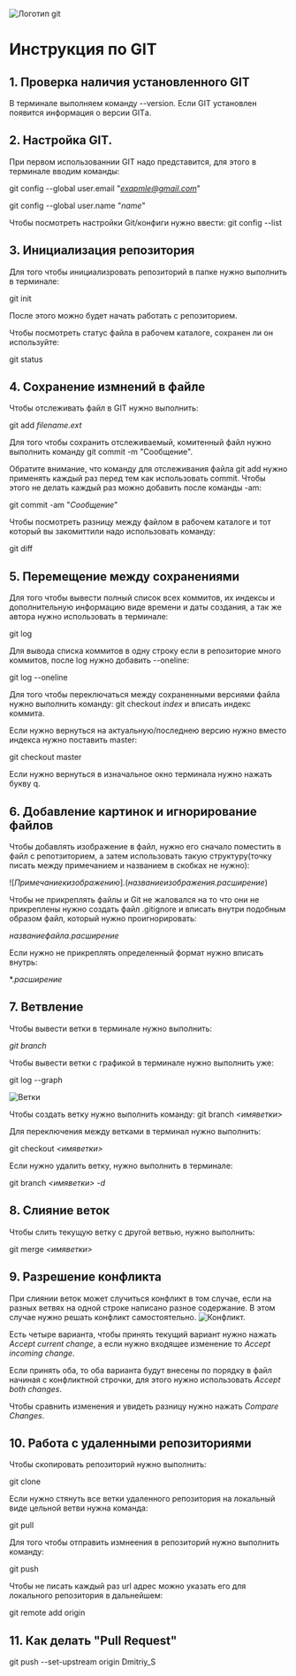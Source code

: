 ![Логотип git](gitlogo.png)
# Инструкция по GIT
## 1. Проверка наличия установленного GIT
В терминале выполняем команду --version. Если GIT установлен появится информация о версии GITа.
## 2. Настройка GIT.
При первом использованнии GIT надо представится, для этого в терминале вводим команды: 

git config --global user.email "*exapmle@gmail.com*"

git config --global user.name "*name*"

Чтобы посмотреть настройки Git/конфиги нужно ввести: git config --list

## 3. Инициализация репозитория
Для того чтобы инициализровать репозиторий в папке нужно выполнить в терминале:

git init

После этого можно будет начать работать с репозиторием.

Чтобы посмотреть статус файла в рабочем каталоге, сохранен ли он используйте:

git status

## 4. Сохранение измнений в файле
Чтобы отслеживать файл в GIT нужно выполнить:

git add *filename.ext*

Для того чтобы сохранить отслеживаемый, комитенный файл нужно выполнить команду git commit -m "Сообщение".

Обратите внимание, что команду для отслеживания файла git add нужно применять каждый раз перед
тем как использовать commit. Чтобы этого не делать каждый раз можно добавить после команды -am:

git commit -am "*Сообщение*"

Чтобы посмотреть разницу между файлом в рабочем каталоге и тот который вы закомиттили надо использовать команду:

git diff

## 5. Перемещение между сохранениями

Для того чтобы вывести полный список всех коммитов, их индексы и дополнительную информацию виде времени и даты создания, 
а так же автора нужно использовать в терминале:

git log

Для вывода списка коммитов в одну строку если в репозиторие много коммитов, после log нужно добавить --oneline:

git log --oneline

Для того чтобы переключаться между сохраненными версиями файла нужно выполнить 
команду: git checkout *index* и вписать индекс коммита.

Если нужно вернуться на актуальную/последнею версию нужно вместо индекса нужно
поставить master:

git checkout master

Если нужно вернуться в изначальное окно терминала нужно нажать букву q.

## 6. Добавление картинок и игнорирование файлов
Чтобы добавлять изображение в файл, нужно его сначало поместить в файл с репотзиторием, а затем использовать такую структуру(точку писать между примечанием и названием в скобках не нужно):

![*Примечаниекизображению*].(*названиеизображения.расширение*)

Чтобы не прикреплять файлы и Git не жаловался на то что они не прикреплены нужно создать файл .gitignore и вписать внутри подобным образом файл, который нужно проигнорировать:

*названиефайла.расширение*

Если нужно не прикреплять определенный формат нужно вписать внутрь:

*.*расширение*

## 7. Ветвление
Чтобы вывести ветки в терминале нужно выполнить:

*git branch*

Чтобы вывести ветки с графикой в терминале нужно выполнить уже:

git log --graph

![Ветки](screenshot_0.png)

Чтобы создать ветку нужно выполнить команду: 
git branch *<имяветки>*

Для переключения между ветками в терминал нужно выполнить: 

git checkout *<имяветки>*

Если нужно удалить ветку, нужно выполнить в терминале:

git branch *<имяветки>* *-d*

## 8. Слияние веток
Чтобы слить текущую ветку с другой ветвью, нужно выполнить:

git merge *<имяветки>*

## 9. Разрешение конфликта
При слиянии веток может случиться конфликт в том случае, если на разных ветвях на одной строке написано разное содержание. В этом случае нужно решать конфликт самостоятельно.
![Конфликт.](screenshot_1.png)

Есть четыре варианта, чтобы принять текущий вариант нужно нажать *Accept current change*, а если нужно входящее изменение то *Accept incoming change*.

Если принять оба, то оба варианта будут внесены по порядку в файл начиная с конфликтной строчки, для этого нужно использовать *Accept both changes*.

Чтобы сравнить изменения и увидеть разницу нужно нажать *Compare Changes*.

## 10. Работа с удаленными репозиториями
Чтобы скопировать репозиторий нужно выполнить:

git clone *<url>*

Если нужно стянуть все ветки удаленного репозитория на локальный виде цельной ветви нужна команда:

git pull *<url>*

Для того чтобы отправить измнеения в репозиторий нужно выполнить команду:

git push *<url>*

Чтобы не писать каждый раз url адрес можно указать его для локального репозитория в дальнейшем:

git remote add origin *<url>*

## 11. Как делать "Pull Request"
git push --set-upstream origin Dmitriy_S